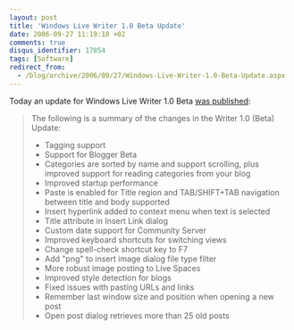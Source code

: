 ```yaml
---
layout: post
title: 'Windows Live Writer 1.0 Beta Update'
date: 2006-09-27 11:19:18 +02
comments: true
disqus_identifier: 17854
tags: [Software]
redirect_from:
  - /blog/archive/2006/09/27/Windows-Live-Writer-1.0-Beta-Update.aspx
---
```


Today an update for Windows Live Writer 1.0 Beta [was published](http://windowslivewriter.spaces.live.com/blog/cns!D85741BB5E0BE8AA!702.entry):

> The following is a summary of the changes in the Writer 1.0 (Beta) Update:
>
> -   Tagging support
> -   Support for Blogger Beta
> -   Categories are sorted by name and support scrolling, plus improved support for reading categories from your blog
> -   Improved startup performance
> -   Paste is enabled for Title region and TAB/SHIFT+TAB navigation between title and body supported
> -   Insert hyperlink added to context menu when text is selected
> -   Title attribute in Insert Link dialog
> -   Custom date support for Community Server
> -   Improved keyboard shortcuts for switching views
> -   Change spell-check shortcut key to F7
> -   Add "png" to insert image dialog file type filter
> -   More robust image posting to Live Spaces
> -   Improved style detection for blogs 
> -   Fixed issues with pasting URLs and links
> -   Remember last window size and position when opening a new post
> -   Open post dialog retrieves more than 25 old posts


